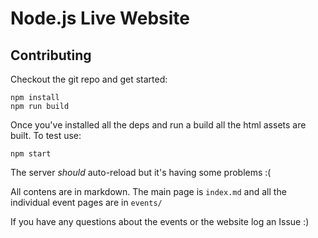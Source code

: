 # Node.js Live Website

## Contributing

Checkout the git repo and get started:

```
npm install
npm run build
```

Once you've installed all the deps and run a build all the html assets are built. To test use:

```
npm start
```

The server *should* auto-reload but it's having some problems :(
  
All contens are in markdown. The main page is `index.md` and all the individual event 
pages are in `events/`

If you have any questions about the events or the website log an Issue :)
